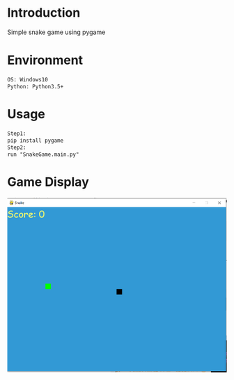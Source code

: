 # Introduction

Simple snake game using pygame

# Environment
```
OS: Windows10
Python: Python3.5+
```

# Usage
```
Step1:
pip install pygame
Step2:
run "SnakeGame.main.py"
```

# Game Display
![Running IMAGE](TextImage/running.PNG)
